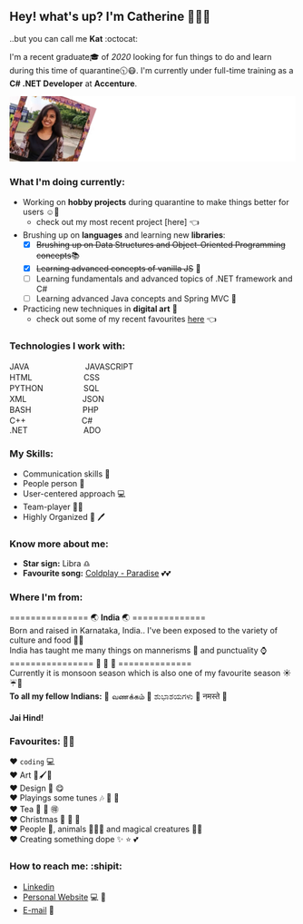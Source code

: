 <!--
- 🔭 I’m currently working on 
- 🌱 I’m currently learning ...
- 👯 I’m looking to collaborate on ...
- 🤔 I’m looking for help with ...
- 💬 Ask me about...
- 😄 Pronouns: She/Her
- ⚡ Fun fact: ...-->
## Hey! what's up? I'm Catherine 👋:ok_woman:
..but you can call me **Kat** :octocat: </br>

I'm a recent graduate:mortar_board: of _2020_ looking for fun things to do and learn during this time of quarantine:clock1030::mask:. I'm currently under full-time training as a **C# .NET Developer** at **Accenture**.

![image](https://github.com/catherinewinslet/catherinewinslet/blob/master/images/github_readme_animation.gif)

### What I'm doing currently:
* Working on **hobby projects** during quarantine to make things better for users :relaxed::revolving_hearts:
  * check out my most recent project [here] :point_left:
* Brushing up on **languages** and learning new **libraries**:
  - [x] <del>Brushing up on Data Structures and Object-Oriented Programming concepts</del>:books:
  - [x] <del>Learning advanced concepts of vanilla JS</del> :icecream:
  - [ ] Learning fundamentals and advanced topics of .NET framework and C#
  - [ ] Learning advanced Java concepts and Spring MVC :book:
* Practicing new techniques in **digital art** :art:
  * check out some of my recent favourites [here](www.google.com) :point_left:
<!-- * I also teach **Java**(_beginner-intermediate_) to students from both CS/non-CS background :two_women_holding_hands::two_men_holding_hands:
  * [Join my class](https://www.google.com/) or [review student activity](https://www.google.com/)
* I teach **English** to non-english speakers in **Sampoorna Shiksha Initiative** [Learn-on-Call](google.com) :telephone_receiver: :recycle:
* Create websites and web-designs for client by [freelancing](google.com) :computer: -->

### Technologies I work with:
JAVA <img height="16" width="16" src="https://cdn.jsdelivr.net/npm/simple-icons@v3/icons/java.svg" />
&nbsp;&nbsp;&nbsp;&nbsp;&nbsp;&nbsp;&nbsp;&nbsp;&nbsp;&nbsp;&nbsp;&nbsp;&nbsp;&nbsp;&nbsp;&nbsp;&nbsp;&nbsp;
JAVASCRIPT <img height="16" width="16" src="https://cdn.jsdelivr.net/npm/simple-icons@v3/icons/javascript.svg" /></br>
HTML <img height="16" width="16" src="https://cdn.jsdelivr.net/npm/simple-icons@v3/icons/html5.svg" />
&nbsp;&nbsp;&nbsp;&nbsp;&nbsp;&nbsp;&nbsp;&nbsp;&nbsp;&nbsp;&nbsp;&nbsp;&nbsp;&nbsp;&nbsp;&nbsp;
CSS <img height="16" width="16" src="https://cdn.jsdelivr.net/npm/simple-icons@v3/icons/css3.svg" /></br>
PYTHON <img height="16" width="16" src="https://cdn.jsdelivr.net/npm/simple-icons@v3/icons/python.svg" />
&nbsp;&nbsp;&nbsp;&nbsp;&nbsp;&nbsp;&nbsp;&nbsp;&nbsp;&nbsp;&nbsp;
SQL <img height="16" width="16" src="https://cdn.jsdelivr.net/npm/simple-icons@v3/icons/mysql.svg" /></br>
XML &nbsp;&nbsp;&nbsp;&nbsp;&nbsp;&nbsp;&nbsp;&nbsp;&nbsp;&nbsp;&nbsp;&nbsp;&nbsp;&nbsp;&nbsp;&nbsp;&nbsp;&nbsp;&nbsp;&nbsp;&nbsp;&nbsp;&nbsp;
JSON <img height="16" width="16" src="https://cdn.jsdelivr.net/npm/simple-icons@v3/icons/json.svg" /></br>
BASH &nbsp;&nbsp;&nbsp;&nbsp;&nbsp;&nbsp;&nbsp;&nbsp;&nbsp;&nbsp;&nbsp;&nbsp;&nbsp;&nbsp;&nbsp;&nbsp;&nbsp;&nbsp;&nbsp;&nbsp;&nbsp;
PHP <img height="16" width="16" src="https://cdn.jsdelivr.net/npm/simple-icons@v3/icons/php.svg" /></br>
C++ &nbsp;&nbsp;&nbsp;&nbsp;&nbsp;&nbsp;&nbsp;&nbsp;&nbsp;&nbsp;&nbsp;&nbsp;&nbsp;&nbsp;&nbsp;&nbsp;&nbsp;&nbsp;&nbsp;&nbsp;&nbsp;&nbsp;&nbsp;
C# <img height="16" width="16" src="https://cdn.jsdelivr.net/npm/simple-icons@v3/icons/csharp.svg" /></br>
.NET &nbsp;&nbsp;&nbsp;&nbsp;&nbsp;&nbsp;&nbsp;&nbsp;&nbsp;&nbsp;&nbsp;&nbsp;&nbsp;&nbsp;&nbsp;&nbsp;&nbsp;&nbsp;&nbsp;&nbsp;&nbsp;&nbsp;&nbsp;
ADO
<!--
![Java](/images/Java.png)
![HTML](/images/Java-1.png)
![JS](/images/Java-2.png)
![CSS](/images/Java-3.png)
![C++](/images/Java-4.png)
![Python](/images/Java-5.png)
![PHP](/images/Java-6.png)
![SQL](/images/Java-7.png)
![XML](/images/Java-8.png)
![C#](/images/Java-9.png)
![JSON](/images/Java-10.png)
![Bash](/images/Java-11.png)-->


### My Skills:
* Communication skills :speech_balloon:
* People person :couple:
* User-centered approach :computer:
* Team-player :ok_woman:
* Highly Organized :pencil: :pen:

### Know more about me: 
* **Star sign:** Libra :libra:
* **Favourite song:** [Coldplay - Paradise](https://www.youtube.com/watch?v=1G4isv_Fylg) :two_hearts::two_hearts:

### Where I'm from:
=============== :earth_asia: **India** :earth_asia: ==============</br>
Born and raised in Karnataka, India.. I've been exposed to the variety of culture and food :gem::gem:</br>
India has taught me many things on mannerisms :blossom: and punctuality :watch:</br>
================ :see_no_evil: :hear_no_evil: :speak_no_evil: ==============</br>
Currently it is monsoon season which is also one of my favourite season :sunny::umbrella::leaves:</br>
**To all my fellow Indians:** :pray: வணக்கம் :pray: ಶುಭಾಶಯಗಳು :pray: नमस्ते :pray:</br>
#### Jai Hind!

### Favourites: :100::100:
:hearts: ```coding``` :computer: </br>
:hearts:  Art :art::paintbrush::triangular_ruler:</br>
:hearts:  Design :crystal_ball: :yum:</br>
:hearts:  Playings some tunes :notes: :musical_score: :guitar:</br>
:hearts:  Tea :tea: :bamboo: :ideograph_advantage:</br>
:hearts:  Christmas :christmas_tree: :santa: :gift:</br>
:hearts:  People :couple:, animals :paw_prints::dog::cat: and magical creatures :dragon::dizzy:</br>
:hearts:  Creating something dope :sparkles: :star: :two_hearts:</br>

### How to reach me: :shipit:
* [Linkedin](https://www.linkedin.com/in/catherine-winslet)  <img height="16" width="16" src="https://cdn.jsdelivr.net/npm/simple-icons@v3/icons/linkedin.svg" />
* [Personal Website](google.com) :computer: :gem:
* [E-mail](mailto:catherinewinsletj@gmail.com) :speech_balloon:
